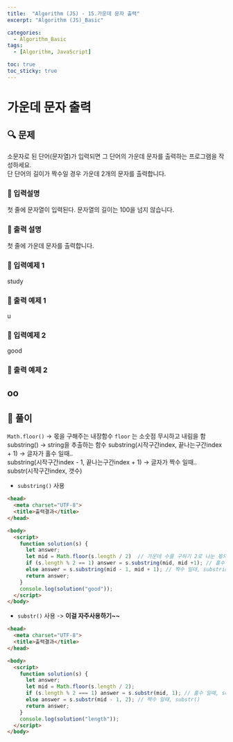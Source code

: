 ```yaml
---
title:  "Algorithm (JS) - 15.가운데 문자 출력"
excerpt: "Algorithm (JS)_Basic"

categories:
  - Algorithm_Basic
tags:
  - [Algorithm, JavaScript]

toc: true
toc_sticky: true
---
```


# 가운데 문자 출력

##  🔍 문제 
소문자로 된 단어(문자열)가 입력되면 그 단어의 가운데 문자를 출력하는 프로그램을 작성하세요.    
단 단어의 길이가 짝수일 경우 가운데 2개의 문자를 출력합니다.

### 🔹 입력설명
첫 줄에 문자열이 입력된다. 문자열의 길이는 100을 넘지 않습니다.  

### 🔹 출력 설명
첫 줄에 가운데 문자를 출력합니다.

### 🔹 입력예제 1
study

### 🔹 출력 예제 1
u

### 🔹 입력예제 2
good

### 🔹 출력 예제 2
oo
----

##  📌 풀이
`Math.floor()` -> 몫을 구해주는 내장함수 `floor` 는 소숫점 무시하고 내림을 함  
substring() -> string을 추출하는 함수
substring(시작구간index, 끝나는구간index + 1) -> 글자가 홀수 일때..  
substring(시작구간index - 1, 끝나는구간index + 1) -> 글자가 짝수 일때..   
substr(시작구간index, 갯수) 
- `substring()` 사용
```html
<head>
  <meta charset="UTF-8">
  <title>출력결과</title>
</head>

<body>
  <script>
    function solution(s) {
      let answer;
      let mid = Math.floor(s.length / 2)  // 가운데 수를 구하기 2로 나눈 몫의 값 변수 할당
      if (s.length % 2 == 1) answer = s.substring(mid, mid +1); // 홀수 일때, substring()
      else answer = s.substring(mid - 1, mid + 1); // 짝수 일대, substring()
      return answer;
    }
    console.log(solution("good"));
  </script>
</body>
```
- `substr()` 사용 -> **이걸 자주사용하기~~**

```html
<head>
  <meta charset="UTF-8">
  <title>출력결과</title>
</head>

<body>
  <script>
    function solution(s) {
      let answer;
      let mid = Math.floor(s.length / 2);
      if (s.length % 2 === 1) answer = s.substr(mid, 1); // 홀수 일때, substr()
      else answer = s.substr(mid - 1, 2); // 짝수 일때, substr()
      return answer;
    }
    console.log(solution("length"));
  </script>
</body>
```

